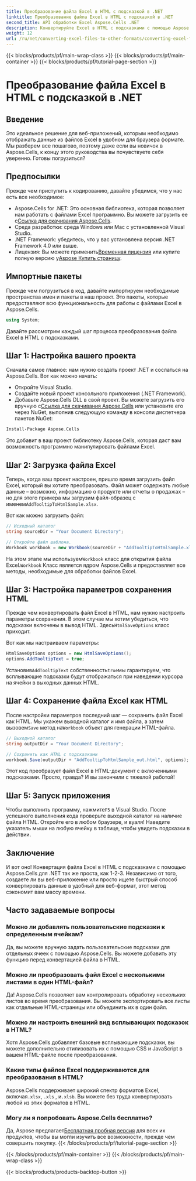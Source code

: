 ```yaml
---
title: Преобразование файла Excel в HTML с подсказкой в .NET
linktitle: Преобразование файла Excel в HTML с подсказкой в .NET
second_title: API обработки Excel Aspose.Cells .NET
description: Конвертируйте Excel в HTML с подсказками с помощью Aspose.Cells для .NET за несколько простых шагов. Улучшите свои веб-приложения с помощью интерактивных данных Excel без усилий.
weight: 12
url: /ru/net/converting-excel-files-to-other-formats/converting-excel-file-to-html-with-tooltip/
---
```


{{< blocks/products/pf/main-wrap-class >}}
{{< blocks/products/pf/main-container >}}
{{< blocks/products/pf/tutorial-page-section >}}

# Преобразование файла Excel в HTML с подсказкой в .NET

## Введение

Это идеальное решение для веб-приложений, которым необходимо отображать данные из файлов Excel в удобном для браузера формате. Мы разберем все пошагово, поэтому даже если вы новичок в Aspose.Cells, к концу этого руководства вы почувствуете себя уверенно. Готовы погрузиться?

## Предпосылки

Прежде чем приступить к кодированию, давайте убедимся, что у нас есть все необходимое:

-  Aspose.Cells for .NET: Это основная библиотека, которая позволяет нам работать с файлами Excel программно. Вы можете загрузить ее с[Ссылка для скачивания Aspose.Cells](https://releases.aspose.com/cells/net/).
- Среда разработки: среда Windows или Mac с установленной Visual Studio.
- .NET Framework: убедитесь, что у вас установлена версия .NET Framework 4.0 или выше.
-  Лицензия: Вы можете применить[Временная лицензия](https://purchase.aspose.com/temporary-license/) или купите полную версию у[Aspose Купить страницу](https://purchase.aspose.com/buy).

## Импортные пакеты

Прежде чем погрузиться в код, давайте импортируем необходимые пространства имен и пакеты в наш проект. Это пакеты, которые предоставляют всю функциональность для работы с файлами Excel в Aspose.Cells.

```csharp
using System;
```

Давайте рассмотрим каждый шаг процесса преобразования файла Excel в HTML с подсказками.

## Шаг 1: Настройка вашего проекта

Сначала самое главное: нам нужно создать проект .NET и сослаться на Aspose.Cells. Вот как можно начать:

- Откройте Visual Studio.
- Создайте новый проект консольного приложения (.NET Framework).
-  Добавьте Aspose.Cells DLL в свой проект. Вы можете загрузить его вручную с[Ссылка для скачивания Aspose.Cells](https://releases.aspose.com/cells/net/) или установите его через NuGet, выполнив следующую команду в консоли диспетчера пакетов NuGet:

```bash
Install-Package Aspose.Cells
```

Это добавит в ваш проект библиотеку Aspose.Cells, которая даст вам возможность программно манипулировать файлами Excel.

## Шаг 2: Загрузка файла Excel

Теперь, когда ваш проект настроен, пришло время загрузить файл Excel, который вы хотите преобразовать. Файл может содержать любые данные – возможно, информацию о продукте или отчеты о продажах – но для этого примера мы загрузим файл-образец с именем`AddTooltipToHtmlSample.xlsx`.

Вот как можно загрузить файл:

```csharp
// Исходный каталог
string sourceDir = "Your Document Directory";

// Откройте файл шаблона.
Workbook workbook = new Workbook(sourceDir + "AddTooltipToHtmlSample.xlsx");
```

 На этом этапе мы используем`Workbook` класс для открытия файла Excel.`Workbook` Класс является ядром Aspose.Cells и предоставляет все методы, необходимые для обработки файлов Excel.

## Шаг 3: Настройка параметров сохранения HTML

 Прежде чем конвертировать файл Excel в HTML, нам нужно настроить параметры сохранения. В этом случае мы хотим убедиться, что подсказки включены в вывод HTML. Здесь`HtmlSaveOptions` класс приходит.

Вот как мы настраиваем параметры:

```csharp
HtmlSaveOptions options = new HtmlSaveOptions();
options.AddTooltipText = true;
```

 Установив`AddTooltipText` собственность`true`мы гарантируем, что всплывающие подсказки будут отображаться при наведении курсора на ячейки в выходных данных HTML.

## Шаг 4: Сохранение файла Excel как HTML

После настройки параметров последний шаг — сохранить файл Excel как HTML. Мы укажем выходной каталог и имя файла, а затем вызовем`Save` метод на`Workbook` объект для генерации HTML-файла.

```csharp
// Выходной каталог
string outputDir = "Your Document Directory";

// Сохранить как HTML с подсказками
workbook.Save(outputDir + "AddTooltipToHtmlSample_out.html", options);
```

Этот код преобразует файл Excel в HTML-документ с включенными подсказками. Просто, правда? И вы закончили с тяжелой работой!

## Шаг 5: Запуск приложения

 Чтобы выполнить программу, нажмите`F5` в Visual Studio. После успешного выполнения кода проверьте выходной каталог на наличие файла HTML. Откройте его в любом браузере, и вуаля! Наведите указатель мыши на любую ячейку в таблице, чтобы увидеть подсказки в действии.

## Заключение

И вот оно! Конвертация файла Excel в HTML с подсказками с помощью Aspose.Cells для .NET так же проста, как 1-2-3. Независимо от того, создаете ли вы веб-приложение или просто ищете быстрый способ конвертировать данные в удобный для веб-формат, этот метод сэкономит вам массу времени. 

## Часто задаваемые вопросы

### Можно ли добавлять пользовательские подсказки к определенным ячейкам?
Да, вы можете вручную задать пользовательские подсказки для отдельных ячеек с помощью Aspose.Cells. Вы можете добавить эту функцию перед конвертацией файла в HTML.

### Можно ли преобразовать файл Excel с несколькими листами в один HTML-файл?
Да! Aspose.Cells позволяет вам контролировать обработку нескольких листов во время преобразования. Вы можете экспортировать все листы как отдельные HTML-страницы или объединить их в один файл.


### Можно ли настроить внешний вид всплывающих подсказок в HTML?
Хотя Aspose.Cells добавляет базовые всплывающие подсказки, вы можете дополнительно стилизовать их с помощью CSS и JavaScript в вашем HTML-файле после преобразования.

### Какие типы файлов Excel поддерживаются для преобразования в HTML?
 Aspose.Cells поддерживает широкий спектр форматов Excel, включая`.xlsx`, `.xls` , и`.xlsb`. Вы можете без труда конвертировать любой из этих форматов в HTML.

### Могу ли я попробовать Aspose.Cells бесплатно?
 Да, Aspose предлагает[Бесплатная пробная версия](https://releases.aspose.com/) для всех их продуктов, чтобы вы могли изучить все возможности, прежде чем совершить покупку.
{{< /blocks/products/pf/tutorial-page-section >}}

{{< /blocks/products/pf/main-container >}}
{{< /blocks/products/pf/main-wrap-class >}}

{{< blocks/products/products-backtop-button >}}
